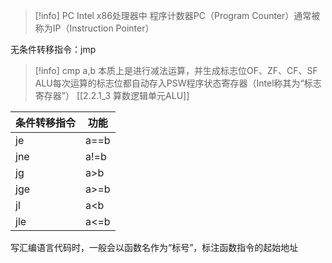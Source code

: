 >[!info] PC
>Intel x86处理器中
>程序计数器PC（Program Counter）通常被称为IP（Instruction Pointer）

无条件转移指令：jmp
>[!info] cmp a,b
>本质上是进行减法运算，并生成标志位OF、ZF、CF、SF
>ALU每次运算的标志位都自动存入PSW程序状态寄存器（Intel称其为“标志寄存器”）
>[[2.2.1_3 算数逻辑单元ALU]]

| 条件转移指令 | 功能    |
| ------ | ----- |
| je     | a\==b |
| jne    | a!=b  |
| jg     | a>b   |
| jge    | a\>=b |
| jl     | a\<b  |
| jle    | a<=b  |

写汇编语言代码时，一般会以函数名作为“标号”，标注函数指令的起始地址

